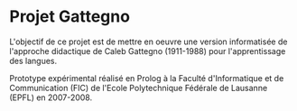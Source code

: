 # Projet Gattegno

L'objectif de ce projet est de mettre en oeuvre une version informatisée de l'approche didactique de Caleb Gattegno (1911-1988) pour l'apprentissage des langues. 

Prototype expérimental réalisé en Prolog à la Faculté d'Informatique et de Communication (FIC) de l'Ecole Polytechnique Fédérale de Lausanne (EPFL) en 2007-2008. 

